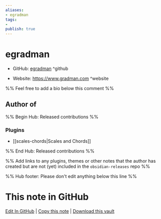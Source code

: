 ```yaml
---
aliases:
- egradman
tags:
- 
publish: true
---
```


# egradman

- GitHub: [egradman](https://github.com/egradman/) ^github
<!-- - Discord: `@` ^discord-->
- Website: <https://www.gradman.com> ^website
<!-- - [[Publish sites|Publish site]]: ^publish-->

%% Feel free to add a bio below this comment %%


## Author of

%% Begin Hub: Released contributions %%
### Plugins
- [[scales-chords|Scales and Chords]]

%% End Hub: Released contributions %%

%% Add links to any plugins, themes or other notes that the author has created but are not (yet) included in the `obsidian-releases` repo %%

<!--
### Unlisted plugins
-->

<!--
### Others
-->

<!--
## Sponsor this author

- [[GitHub sponsors]]: [Sponsor @egradman on GitHub Sponsors](https://github.com/sponsors/egradman) ^github-sponsor
- [[Buy me a coffee]]: ^buy-me-a-coffee
- [[PayPal]]: ^paypal
- [[Patreon]]: ^patreon

-->

<!--
## Follow this author

- [[YouTube Channels|On YouTube]]: ^youtube
- Twitter: ^twitter
- ...
-->

%% Hub footer: Please don't edit anything below this line %%

# This note in GitHub

<span class="git-footer">[Edit In GitHub](https://github.dev/obsidian-community/obsidian-hub/blob/main/01%20-%20Community/People/egradman.md "git-hub-edit-note") | [Copy this note](https://raw.githubusercontent.com/obsidian-community/obsidian-hub/main/01%20-%20Community/People/egradman.md "git-hub-copy-note") | [Download this vault](https://github.com/obsidian-community/obsidian-hub/archive/refs/heads/main.zip "git-hub-download-vault") </span>
